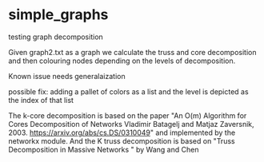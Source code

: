 # simple_graphs
testing graph decomposition 

Given graph2.txt as a graph we calculate the truss and core decomposition and then colouring nodes depending on the levels of 
decomposition. 

Known issue needs generalaization

possible fix: adding a pallet of colors as a list and the level is depicted as the index of that list

The k-core decomposition is based on the paper "An O(m) Algorithm for Cores Decomposition of Networks Vladimir Batagelj and Matjaz Zaversnik, 2003. https://arxiv.org/abs/cs.DS/0310049" and implemented by the networkx module. And the K truss decomposition is based on "Truss Decomposition in Massive Networks
" by Wang and Chen


